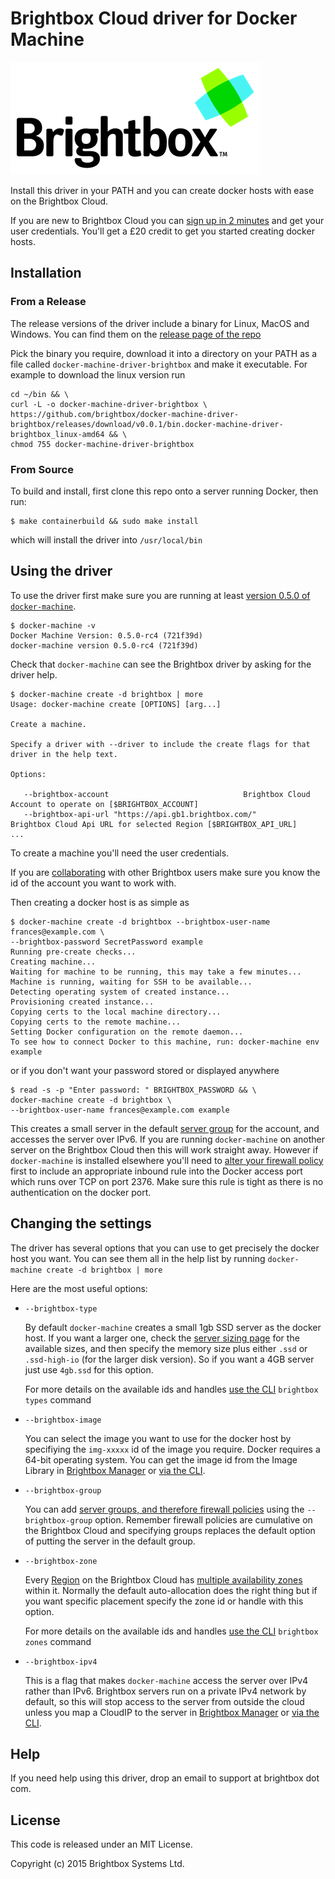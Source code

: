 # Brightbox Cloud driver for Docker Machine

![](/docs/img/logo.png)

Install this driver in your PATH and you can create docker hosts with ease on the Brightbox Cloud.

If you are new to Brightbox Cloud you can [sign up in 2 minutes](https://manage.brightbox.com/signup) and get your user credentials. You'll get a £20 credit to get you started creating docker hosts. 

## Installation

### From a Release

The release versions of the driver include a binary for Linux,
MacOS and Windows. You can find them on the [release page of the
repo](../../releases)

Pick the binary you require, download it into a directory on your
PATH as a file called `docker-machine-driver-brightbox` and make it
executable. For example to download the linux version run

```
cd ~/bin && \
curl -L -o docker-machine-driver-brightbox \
https://github.com/brightbox/docker-machine-driver-brightbox/releases/download/v0.0.1/bin.docker-machine-driver-brightbox_linux-amd64 && \
chmod 755 docker-machine-driver-brightbox

```

### From Source

To build and install, first clone this repo onto a server running Docker, then run:

```
$ make containerbuild && sudo make install
```

which will install the driver into `/usr/local/bin`

## Using the driver

To use the driver first make sure you are running at least [version 0.5.0 of `docker-machine`](https://github.com/docker/machine/releases).

```
$ docker-machine -v
Docker Machine Version: 0.5.0-rc4 (721f39d)
docker-machine version 0.5.0-rc4 (721f39d)
```

Check that `docker-machine` can see the Brightbox driver by asking for
the driver help.

```
$ docker-machine create -d brightbox | more
Usage: docker-machine create [OPTIONS] [arg...]

Create a machine.

Specify a driver with --driver to include the create flags for that driver in the help text.

Options:

   --brightbox-account 								Brightbox Cloud Account to operate on [$BRIGHTBOX_ACCOUNT]
   --brightbox-api-url "https://api.gb1.brightbox.com/"				Brightbox Cloud Api URL for selected Region [$BRIGHTBOX_API_URL]
...
```

To create a machine you'll need the user credentials.

If you are
[collaborating](https://www.brightbox.com/docs/reference/collaboration/)
with other Brightbox users make sure you know the id of the account you
want to work with.

Then creating a docker host is as simple as

```
$ docker-machine create -d brightbox --brightbox-user-name frances@example.com \
--brightbox-password SecretPassword example
Running pre-create checks...
Creating machine...
Waiting for machine to be running, this may take a few minutes...
Machine is running, waiting for SSH to be available...
Detecting operating system of created instance...
Provisioning created instance...
Copying certs to the local machine directory...
Copying certs to the remote machine...
Setting Docker configuration on the remote daemon...
To see how to connect Docker to this machine, run: docker-machine env example
```

or if you don't want your password stored or displayed anywhere

```
$ read -s -p "Enter password: " BRIGHTBOX_PASSWORD && \
docker-machine create -d brightbox \
--brightbox-user-name frances@example.com example
```

This creates a small server in the default [server
group](https://www.brightbox.com/docs/guides/cli/server-groups/)
for the account, and accesses the server over IPv6. If you are
running `docker-machine` on another server on the Brightbox Cloud
then this will work straight away. However if `docker-machine`
is installed elsewhere you'll need to [alter your firewall
policy](https://www.youtube.com/watch?v=Q3eYMV_hbDk&hd=1) first to
include an appropriate inbound rule into the Docker access port which
runs over TCP on port 2376. Make sure this rule is tight as there is no
authentication on the docker port.

## Changing the settings

The driver has several options that you can use to get precisely the
docker host you want. You can see them all in the help list by running
`docker-machine create -d brightbox | more`

Here are the most useful options:

*   `--brightbox-type`

    By default `docker-machine` creates a small 1gb SSD server as the
    docker host. If you want a larger one, check the [server sizing
    page](https://www.brightbox.com/pricing/#full-pricing-table) for
    the available sizes, and then specify the memory size plus either
    `.ssd` or `.ssd-high-io` (for the larger disk version). So if you
    want a 4GB server just use `4gb.ssd` for this option.
    
    For more details on the available ids and handles [use the
    CLI](https://www.brightbox.com/docs/guides/cli/installation/)
    `brightbox types` command

*   `--brightbox-image`

    You can select the image you want to use for the docker host by
    specifiying the `img-xxxxx` id of the image you require. Docker requires
    a 64-bit operating system. You can get the image id from the Image
    Library in [Brightbox Manager](https://manage.brightbox.com) or [via
    the CLI](https://www.brightbox.com/docs/guides/cli/image-library/).

*   `--brightbox-group`

    You can add [server groups, and therefore firewall
    policies](https://www.brightbox.com/docs/guides/cli/firewall/)
    using the `--brightbox-group` option. Remember firewall policies
    are cumulative on the Brightbox Cloud and specifying groups
    replaces the default option of putting the server in the default
    group.

*   `--brightbox-zone`

    Every
    [Region](https://www.brightbox.com/docs/reference/glossary/#region)
    on the Brightbox Cloud has [multiple availability
    zones](https://www.brightbox.com/docs/reference/glossary/#zone)
    within it. Normally the default auto-allocation does the right thing
    but if you want specific placement specify the zone id or handle
    with this option.

    For more details on the available ids and handles [use the
    CLI](https://www.brightbox.com/docs/guides/cli/installation/)
    `brightbox zones` command

*   `--brightbox-ipv4`

    This is a flag that makes `docker-machine` access the server over
    IPv4 rather than IPv6. Brightbox servers run on a private IPv4
    network by default, so this will stop access to the server from
    outside the cloud unless you map a CloudIP to the server in
    [Brightbox Manager](https://manage.brightbox.com) or [via the
    CLI](https://www.brightbox.com/docs/guides/cli/cloud-ips/).

## Help

If you need help using this driver, drop an email to support at brightbox dot com.

## License

This code is released under an MIT License.

Copyright (c) 2015 Brightbox Systems Ltd.
